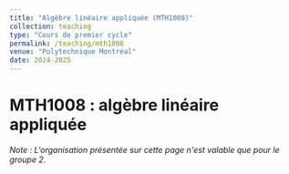 ```yaml
---
title: "Algèbre linéaire appliquée (MTH1008)"
collection: teaching
type: "Cours de premier cycle"
permalink: /teaching/mth1008
venue: "Polytechnique Montréal"
date: 2024-2025
---
```


# MTH1008 : algèbre linéaire appliquée

*Note : L'organisation présentée sur cette page n'est valable que pour le groupe 2.*
